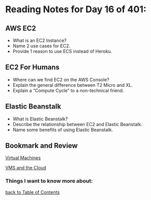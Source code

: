 # Reading Notes for Day 16 of 401:
## AWS EC2

- What is an EC2 Instance?
- Name 2 use cases for EC2.
- Provide 1 reason to use ECS instead of Heroku.

## EC2 For Humans

- Where can we find EC2 on the AWS Console?
- Explain the general difference between T2 Micro and XL.
- Explain a “Compute Cycle” to a non-technical friend.


## Elastic Beanstalk

- What is Elastic Beanstalk?
- Describe the relationship between EC2 and Elastic Beanstalk.
- Name some benefits of using Elastic Beanstalk.

## Bookmark and Review

[Virtual Machines](https://www.youtube.com/watch?v=yIVXjl4SwVo)

[VMS and the Cloud](https://www.youtube.com/watch?v=l0DfHUWMjsU)


### Things I want to know more about:

[back to Table of Contents](./README.md)

